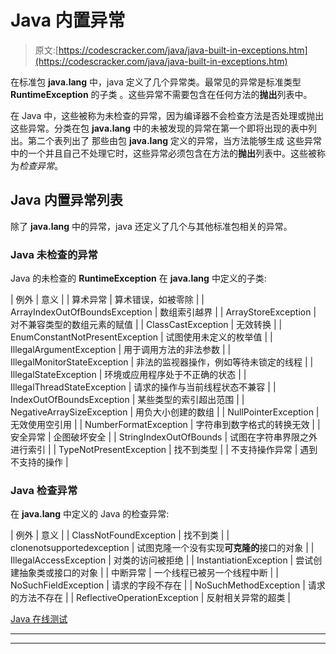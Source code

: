 # Java 内置异常

> 原文:[https://codescracker.com/java/java-built-in-exceptions.htm](https://codescracker.com/java/java-built-in-exceptions.htm)

在标准包 **java.lang** 中，java 定义了几个异常类。最常见的异常是标准类型 **RuntimeException** 的子类 。这些异常不需要包含在任何方法的**抛出**列表中。

在 Java 中，这些被称为未检查的异常，因为编译器不会检查方法是否处理或抛出这些异常。分类在包 **java.lang** 中的未被发现的异常在第一个即将出现的表中列出。第二个表列出了 那些由包 **java.lang** 定义的异常，当方法能够生成 这些异常中的一个并且自己不处理它时，这些异常必须包含在方法的**抛出**列表中。这些被称为*检查异常*。

## Java 内置异常列表

除了 **java.lang** 中的异常，java 还定义了几个与其他标准包相关的异常。

### Java 未检查的异常

Java 的未检查的 **RuntimeException** 在 **java.lang** 中定义的子类:

| 例外 | 意义 |
| 算术异常 | 算术错误，如被零除 |
| ArrayIndexOutOfBoundsException | 数组索引越界 |
| ArrayStoreException | 对不兼容类型的数组元素的赋值 |
| ClassCastException | 无效转换 |
| EnumConstantNotPresentException | 试图使用未定义的枚举值 |
| IllegalArgumentException | 用于调用方法的非法参数 |
| IllegalMonitorStateException | 非法的监视器操作，例如等待未锁定的线程 |
| IllegalStateException | 环境或应用程序处于不正确的状态 |
| IllegalThreadStateException | 请求的操作与当前线程状态不兼容 |
| IndexOutOfBoundsException | 某些类型的索引超出范围 |
| NegativeArraySizeException | 用负大小创建的数组 |
| NullPointerException | 无效使用空引用 |
| NumberFormatException | 字符串到数字格式的转换无效 |
| 安全异常 | 企图破坏安全 |
| StringIndexOutOfBounds | 试图在字符串界限之外进行索引 |
| TypeNotPresentException | 找不到类型 |
| 不支持操作异常 | 遇到不支持的操作 |

### Java 检查异常

在 **java.lang** 中定义的 Java 的检查异常:

| 例外 | 意义 |
| ClassNotFoundException | 找不到类 |
| clonenotsupportedexception | 试图克隆一个没有实现**可克隆的**接口的对象 |
| IllegalAccessException | 对类的访问被拒绝 |
| InstantiationException | 尝试创建抽象类或接口的对象 |
| 中断异常 | 一个线程已被另一个线程中断 |
| NoSuchFieldException | 请求的字段不存在 |
| NoSuchMethodException | 请求的方法不存在 |
| ReflectiveOperationException | 反射相关异常的超类 |

[Java 在线测试](/exam/showtest.php?subid=1)

* * *

* * *